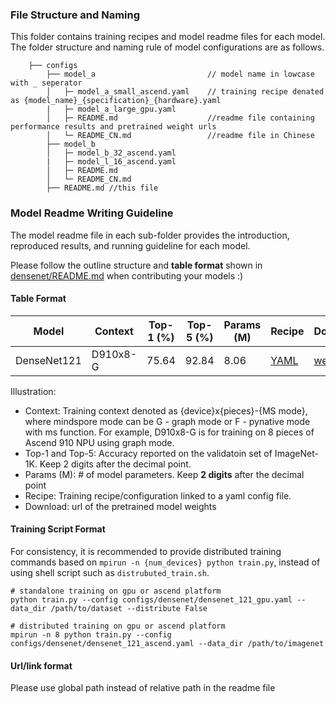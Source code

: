 ### File Structure and Naming
This folder contains training recipes and model readme files for each model. The folder structure and naming rule of model configurations are as follows.


```
    ├── configs
        ├── model_a                         // model name in lowcase with _ seperator
        │   ├─ model_a_small_ascend.yaml    // training recipe denated as {model_name}_{specification}_{hardware}.yaml
        |   ├─ model_a_large_gpu.yaml
        │   ├─ README.md                    //readme file containing performance results and pretrained weight urls
        │   └─ README_CN.md                 //readme file in Chinese
        ├── model_b 
        │   ├─ model_b_32_ascend.yaml 
        |   ├─ model_l_16_ascend.yaml
        │   ├─ README.md   
        │   └─ README_CN.md 
        ├── README.md //this file
```

### Model Readme Writing Guideline
The model readme file in each sub-folder provides the introduction, reproduced results, and running guideline for each model. 

Please follow the outline structure and **table format** shown in [densenet/README.md](densenet/README.md) when contributing your models :) 

#### Table Format

| Model           | Context   |  Top-1 (%) | Top-5 (%)  |  Params (M) | Recipe  | Download |
|-----------------|-----------|------------|------------|-------------|---------|----------|
| DenseNet121 | D910x8-G | 75.64  | 92.84    | 8.06    | [YAML](https://github.com/mindspore-lab/mindcv/blob/main/configs/densenet/densenet_121_ascend.yaml) | [weights](https://download.mindspore.cn/toolkits/mindcv/densenet/densenet121-120_5004_Ascend.ckpt)  |

Illustration:
- Context: Training context denoted as {device}x{pieces}-{MS mode}, where mindspore mode can be G - graph mode or F - pynative mode with ms function. For example, D910x8-G is for training on 8 pieces of Ascend 910 NPU using graph mode. 
- Top-1 and Top-5: Accuracy reported on the validatoin set of ImageNet-1K. Keep 2 digits after the decimal point.
- Params (M): # of model parameters. Keep **2 digits** after the decimal point
- Recipe: Training recipe/configuration linked to a yaml config file. 
- Download: url of the pretrained model weights

#### Training Script Format

For consistency, it is recommended to provide distributed training commands based on `mpirun -n {num_devices} python train.py`, instead of using shell script such as `distrubuted_train.sh`. 

  ```shell
  # standalone training on gpu or ascend platform
  python train.py --config configs/densenet/densenet_121_gpu.yaml --data_dir /path/to/dataset --distribute False
  
  # distributed training on gpu or ascend platform
  mpirun -n 8 python train.py --config configs/densenet/densenet_121_ascend.yaml --data_dir /path/to/imagenet
  
  ```
  
#### Url/link format
Please use global path instead of relative path in the readme file 


